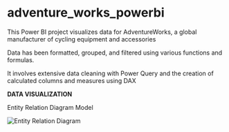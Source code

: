 # adventure_works_powerbi


This Power BI project visualizes data for AdventureWorks, a global manufacturer of cycling equipment and accessories

Data has been formatted, grouped, and filtered using various functions and formulas.

It involves extensive data cleaning with Power Query and the creation of calculated columns and measures using DAX
 


**DATA VISUALIZATION**



Entity Relation Diagram Model



![Entity Relation Diagram](https://github.com/Mahesh0810/adventure_works_powerbi/assets/121875865/73a9f9de-7fd1-4779-98b2-f0be718d61ef)


